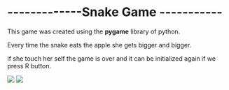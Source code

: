 
<div>
  <h1>-------------Snake Game -----------</h1>

  This game was created using the __pygame__ library of python.
  <p> Every time the snake eats the apple she gets bigger and bigger. </p>
  <p> if she touch her self the game is over and it can be initialized again if we press R button.</p>
  <img src="https://github.com/Gabihdesu/snake_game/assets/123336731/5dbe7161-74c8-447f-8c62-5bd5acb38bc2.jpg">
  <img src="https://github.com/Gabihdesu/snake_game/assets/123336731/605a6a74-bcf5-472e-a3df-b7dc6d74a173.jpg">
</div>
